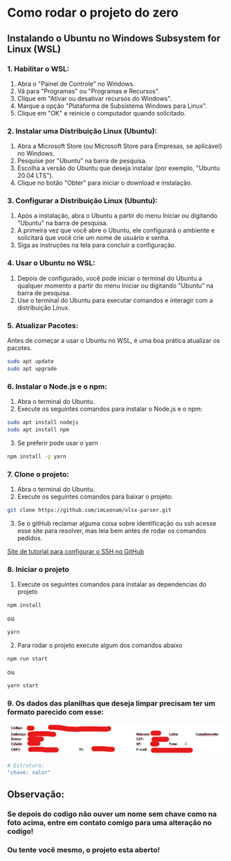 # Como rodar o projeto do zero

## Instalando o Ubuntu no Windows Subsystem for Linux (WSL)

### 1. Habilitar o WSL:

1. Abra o "Painel de Controle" no Windows.
2. Vá para "Programas" ou "Programas e Recursos".
3. Clique em "Ativar ou desativar recursos do Windows".
4. Marque a opção "Plataforma de Subsistema Windows para Linux".
5. Clique em "OK" e reinicie o computador quando solicitado.

### 2. Instalar uma Distribuição Linux (Ubuntu):

1. Abra a Microsoft Store (ou Microsoft Store para Empresas, se aplicável) no Windows.
2. Pesquise por "Ubuntu" na barra de pesquisa.
3. Escolha a versão do Ubuntu que deseja instalar (por exemplo, "Ubuntu 20.04 LTS").
4. Clique no botão "Obter" para iniciar o download e instalação.

### 3. Configurar a Distribuição Linux (Ubuntu):

1. Após a instalação, abra o Ubuntu a partir do menu Iniciar ou digitando "Ubuntu" na barra de pesquisa.
2. A primeira vez que você abre o Ubuntu, ele configurará o ambiente e solicitará que você crie um nome de usuário e senha.
3. Siga as instruções na tela para concluir a configuração.

### 4. Usar o Ubuntu no WSL:

1. Depois de configurado, você pode iniciar o terminal do Ubuntu a qualquer momento a partir do menu Iniciar ou digitando "Ubuntu" na barra de pesquisa.
2. Use o terminal do Ubuntu para executar comandos e interagir com a distribuição Linux.

### 5. Atualizar Pacotes:

Antes de começar a usar o Ubuntu no WSL, é uma boa prática atualizar os pacotes.

```bash
sudo apt update
sudo apt upgrade
```

### 6. Instalar o Node.js e o npm:

1. Abra o terminal do Ubuntu.
2. Execute os seguintes comandos para instalar o Node.js e o npm:

```bash
sudo apt install nodejs
sudo apt install npm
```

3. Se preferir pode usar o yarn

```bash
npm install -g yarn
```

### 7. Clone o projeto:

1. Abra o terminal do Ubuntu.
2. Execute os seguintes comandos para baixar o projeto:

```bash
git clone https://github.com/imLeonam/xlsx-parser.git
```

3. Se o gitHub reclamar alguma coisa sobre identificação ou ssh acesse esse site para resolver, mas leia bem antes de rodar os comandos pedidos.

[Site de tutorial para configurar o SSH no GitHub](https://www.theserverside.com/blog/Coffee-Talk-Java-News-Stories-and-Opinions/GitHub-SSH-Key-Setup-Config-Ubuntu-Linux)

### 8. Iniciar o projeto

1. Execute os seguintes comandos para instalar as dependencias do projeto

```bash
npm install
```

ou

```bash
yarn
```

2. Para rodar o projeto execute algum dos comandos abaixo

```bash
npm run start
```

ou

```bash
yarn start
```

### 9. Os dados das planilhas que deseja limpar precisam ter um formato parecido com esse:

![exemplo](public/xlsx-parser-ex.png)

```bash
# Estrutura:
"chave: valor"
```

## Observação:

### Se depois do codigo não ouver um nome sem chave como na foto acima, entre em contato comigo para uma alteração no codigo! <br>

### Ou tente você mesmo, o projeto esta aberto!
